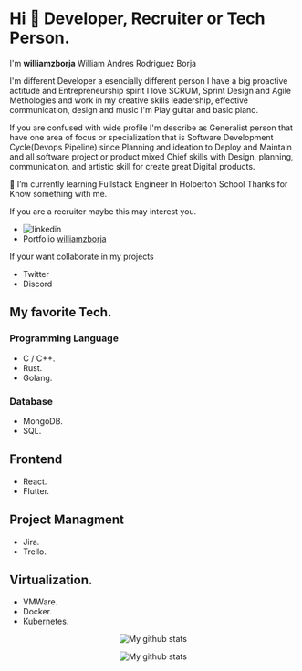 # Hi 👋 Developer, Recruiter or Tech Person.

I'm **williamzborja** William Andres Rodriguez Borja

I'm different Developer a esencially different person I have a big proactive actitude and Entrepreneurship spirit I love SCRUM, Sprint Design and Agile Methologies and work in my creative skills leadership, effective communication, design and music I'm Play guitar and basic piano.

If you are confused with wide profile I'm describe as Generalist person that have one area of focus or specialization that is Software Development Cycle(Devops Pipeline) since Planning and ideation to Deploy and Maintain and all software project or product mixed Chief skills with Design, planning, communication, and artistic skill for create great Digital products.

🌱 I’m currently learning Fullstack Engineer In Holberton School
Thanks for Know something with me.

If you are a recruiter maybe this may interest you.
- ![linkedin](https://content.linkedin.com/content/dam/me/business/en-us/amp/brand-site/v2/bg/LI-Logo.svg.original.svg)
- Portfolio [williamzborja](https://williamzborja.com)

If your want collaborate in my projects

- Twitter
- Discord

## My favorite Tech.
### Programming Language
- C / C++.
- Rust.
- Golang.

### Database
- MongoDB.
- SQL.

## Frontend
- React.
- Flutter.

## Project Managment
- Jira.
- Trello.

## Virtualization.
- VMWare.
- Docker.
- Kubernetes.



<p align="center">
  <img align="center" src="https://github-readme-stats.vercel.app/api?username=williamzborja&theme=vue&show_icons=true" alt="My github stats" />
</p>
<p align="center">
  <img align="center" src="https://github-readme-stats.vercel.app/api/top-langs/?username=williamzborja&layout=compact&theme=vue&langs_count=6" alt="My github stats"/>
</p>
